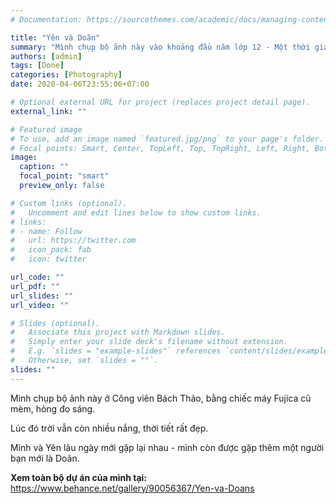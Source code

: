 ```yaml
---
# Documentation: https://sourcethemes.com/academic/docs/managing-content/

title: "Yên và Doãn"
summary: "Mình chụp bộ ảnh này vào khoảng đầu năm lớp 12 - Một thời gian dài mình mới gặp lại Yên, và gặp thêm một người bạn mới là Doãn"
authors: [admin]
tags: [Done]
categories: [Photography]
date: 2020-04-06T23:55:06+07:00

# Optional external URL for project (replaces project detail page).
external_link: ""

# Featured image
# To use, add an image named `featured.jpg/png` to your page's folder.
# Focal points: Smart, Center, TopLeft, Top, TopRight, Left, Right, BottomLeft, Bottom, BottomRight.
image:
  caption: ""
  focal_point: "smart"
  preview_only: false

# Custom links (optional).
#   Uncomment and edit lines below to show custom links.
# links:
# - name: Follow
#   url: https://twitter.com
#   icon_pack: fab
#   icon: twitter

url_code: ""
url_pdf: ""
url_slides: ""
url_video: ""

# Slides (optional).
#   Associate this project with Markdown slides.
#   Simply enter your slide deck's filename without extension.
#   E.g. `slides = "example-slides"` references `content/slides/example-slides.md`.
#   Otherwise, set `slides = ""`.
slides: ""
---
```

Mình chụp bộ ảnh này ở Công viên Bách Thảo, bằng chiếc máy Fujica cũ mèm, hỏng đo sáng.

Lúc đó trời vẫn còn nhiều nắng, thời tiết rất đẹp. 

Mình và Yên lâu ngày mới gặp lại nhau - mình còn được gặp thêm một người bạn mới là Doãn. 

**Xem toàn bộ dự án của mình tại:** https://www.behance.net/gallery/90056367/Yen-va-Doans
